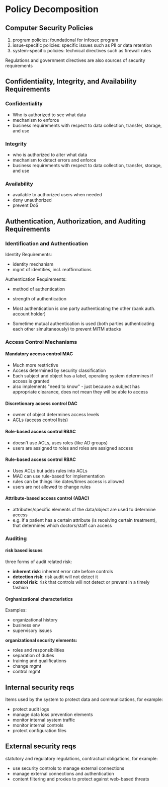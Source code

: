 # Policy Decomposition

## Computer Security Policies

1. program policies: foundational for infosec program
2. issue-specific policies: specific issues such as PII or data retention
3. system-specific policies: technical directives such as firewall rules

Regulations and government directives are also sources of security requirements

## Confidentiality, Integrity, and Availability Requirements

### Confidentiality

- Who is authorized to see what data
- mechanism to enforce
- business requirements with respect to data collection, transfer, storage, and use

### Integrity

- who is authorized to alter what data
- mechanism to detect errors and enforce
- business requirements with respect to data collection, transfer, storage, and use

### Availability

- available to authorized users when needed
- deny unauthorized
- prevent DoS

## Authentication, Authorization, and Auditing Requirements

### Identification and Authentication

Identity Requirements:

- identity mechanism
- mgmt of identities, incl. reaffirmations

Authentication Requirements:

- method of authentication
- strength of authentication

- Most authentication is one party authenticating the other (bank auth. account holder)
- Sometime mutual authentication is used (both parties authenticating each other simultaneously) to prevent MITM attacks

### Access Control Mechanisms

#### Mandatory access control MAC

- Much more restrictive
- Access determined by security classification
- Each subject and object has a label, operating system determines if access is granted
- also implements "need to know" - just because a subject has appropriate clearance, does not mean they will be able to access

#### Discretionary access control DAC

- owner of object determines access levels
- ACLs (access control lists)

#### Role-based access control RBAC

- doesn't use ACLs, uses roles (like AD groups)
- users are assigned to roles and roles are assigned access

#### Rule-based access control RBAC

- Uses ACLs but adds rules into ACLs
- MAC can use rule-based for implementation
- rules can be things like dates/times access is allowed
- users are not allowed to change rules

#### Attribute-based access control (ABAC)

- attributes/specific elements of the data/object are used to determine access
- e.g. if a patient has a certain attribute (is receiving certain treatment), that determines which doctors/staff can access

### Auditing

#### risk based issues

three forms of audit related risk:

- **inherent risk**: inherent error rate before controls
- **detection risk**: risk audit will not detect it
- **control risk**: risk that controls will not detect or prevent in a timely fashion

#### Orghanizational characteristics

Examples:

- organizational history
- business env
- supervisory issues

**organizational security elements:**

- roles and responsibilities
- separation of duties
- training and qualifications
- change mgmt
- control mgmt

## Internal security reqs

Items used by the system to protect data and communications, for example:

- protect audit logs
- manage data loss prevention elements
- monitor internal system traffic
- monitor internal controls
- protect configuration files

## External security reqs

statutory and regulatory regulations, contractual obligations, for example:

- use security controls to manage external connections
- manage external connections and authentication
- content filtering and proxies to protect against web-based threats

